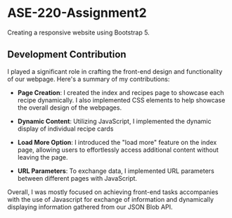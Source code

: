 # ASE-220-Assignment2
Creating a responsive website using Bootstrap 5.

## Development Contribution

I played a significant role in crafting the front-end design and functionality of our webpage. Here's a summary of my contributions:

- **Page Creation**: I created the index and recipes page to showcase each recipe dynamically. I also implemented CSS elements to help showcase the overall design of the webpages. 

- **Dynamic Content**: Utilizing JavaScript, I implemented the dynamic display of individual recipe cards

- **Load More Option**: I introduced the "load more" feature on the index page, allowing users to effortlessly access additional content without leaving the page.

- **URL Parameters**: To exchange data, I implemented URL parameters between different pages with JavaScript.

Overall, I was mostly focused on achieving front-end tasks accompanies with the use of Javascript for exchange of information and dynamically displaying information gathered from our JSON Blob API. 
